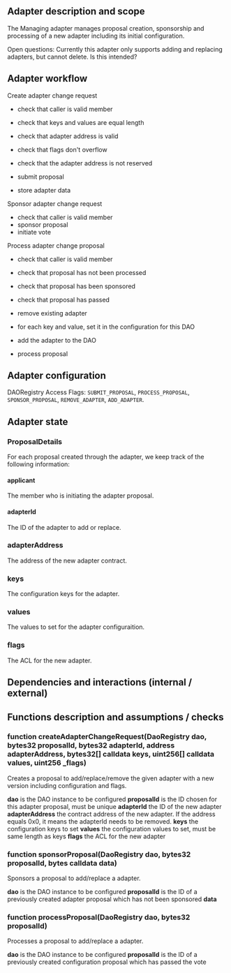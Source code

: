 ## Adapter description and scope

The Managing adapter manages proposal creation, sponsorship and processing of a new adapter including its initial configuration.

Open questions:
Currently this adapter only supports adding and replacing adapters, but cannot delete. Is this intended?

## Adapter workflow

Create adapter change request

- check that caller is valid member
- check that keys and values are equal length
- check that adapter address is valid
- check that flags don't overflow
- check that the adapter address is not reserved

- submit proposal
- store adapter data

Sponsor adapter change request

- check that caller is valid member
- sponsor proposal
- initiate vote


Process adapter change proposal

- check that caller is valid member
- check that proposal has not been processed
- check that proposal has been sponsored
- check that proposal has passed

- remove existing adapter
- for each key and value, set it in the configuration for this DAO
- add the adapter to the DAO
- process proposal

## Adapter configuration

DAORegistry Access Flags: `SUBMIT_PROPOSAL`, `PROCESS_PROPOSAL`, `SPONSOR_PROPOSAL`, `REMOVE_ADAPTER`, `ADD_ADAPTER`.

## Adapter state

### ProposalDetails

For each proposal created through the adapter, we keep track of the following information:

#### applicant

The member who is initiating the adapter proposal.

#### adapterId
The ID of the adapter to add or replace.

### adapterAddress
The address of the new adapter contract.

### keys
The configuration keys for the adapter.

### values
The values to set for the adapter configuraition.

### flags
The ACL for the new adapter.


## Dependencies and interactions (internal / external)

## Functions description and assumptions / checks

### function createAdapterChangeRequest(DaoRegistry dao, bytes32 proposalId, bytes32 adapterId, address adapterAddress, bytes32[] calldata keys, uint256[] calldata values, uint256 _flags)


Creates a proposal to add/replace/remove the given adapter with a new version including configuration and flags.

**dao** is the DAO instance to be configured
**proposalId** is the ID chosen for this adapter proposal, must be unique
**adapterId** the ID of the new adapter
**adapterAddress** the contract address of the new adapter. If the address equals 0x0, it means the adapterId needs to be removed.
**keys** the configuration keys to set
**values** the configuration values to set, must be same length as keys
**flags** the ACL for the new adapter

### function sponsorProposal(DaoRegistry dao, bytes32 proposalId, bytes calldata data)

Sponsors a proposal to add/replace a adapter.

**dao** is the DAO instance to be configured
**proposalId** is the ID of a previously created adapter proposal which has not been sponsored
**data**

### function processProposal(DaoRegistry dao, bytes32 proposalId)

Processes a proposal to add/replace a adapter.

**dao** is the DAO instance to be configured
**proposalId** is the ID of a previously created configuration proposal which has passed the vote

